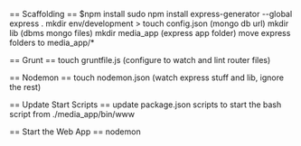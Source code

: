 == Scaffolding ==
$npm install
sudo npm install express-generator --global
express . 
mkdir env/development > touch config.json (mongo db url)
mkdir lib (dbms mongo files)
mkdir media_app (express app folder)
move express folders to media_app/*

== Grunt ==
touch gruntfile.js (configure to watch and lint router files)

== Nodemon ==
touch nodemon.json (watch express stuff and lib, ignore the rest)

== Update Start Scripts ==
update package.json scripts to start the bash script from ./media_app/bin/www

== Start the Web App ==
nodemon